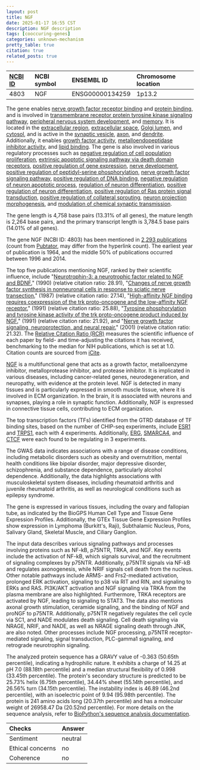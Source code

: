 ```yaml
---
layout: post
title: NGF
date: 2025-01-17 16:55 CST
description: NGF description
tags: [cooccuring-genes]
categories: unknown-mechanism
pretty_table: true
citation: true
related_posts: true
---
```




| [NCBI ID](https://www.ncbi.nlm.nih.gov/gene/4803) | NCBI symbol | ENSEMBL ID | Chromosome location |
| :-------- | :------- | :-------- | :------- |
| 4803  | NGF | ENSG00000134259 | 1p13.2 |



The gene enables [nerve growth factor receptor binding](https://amigo.geneontology.org/amigo/term/GO:0005163) and [protein binding](https://amigo.geneontology.org/amigo/term/GO:0005515), and is involved in [transmembrane receptor protein tyrosine kinase signaling pathway](https://amigo.geneontology.org/amigo/term/GO:0007169), [peripheral nervous system development](https://amigo.geneontology.org/amigo/term/GO:0007422), and [memory](https://amigo.geneontology.org/amigo/term/GO:0007613). It is located in the [extracellular region](https://amigo.geneontology.org/amigo/term/GO:0005576), [extracellular space](https://amigo.geneontology.org/amigo/term/GO:0005615), [Golgi lumen](https://amigo.geneontology.org/amigo/term/GO:0005796), and [cytosol](https://amigo.geneontology.org/amigo/term/GO:0005829), and is active in the [synaptic vesicle](https://amigo.geneontology.org/amigo/term/GO:0008021), [axon](https://amigo.geneontology.org/amigo/term/GO:0030424), and [dendrite](https://amigo.geneontology.org/amigo/term/GO:0030425). Additionally, it enables [growth factor activity](https://amigo.geneontology.org/amigo/term/GO:0008083), [metalloendopeptidase inhibitor activity](https://amigo.geneontology.org/amigo/term/GO:0008191), and [lipid binding](https://amigo.geneontology.org/amigo/term/GO:0008289). The gene is also involved in various regulatory processes such as [negative regulation of cell population proliferation](https://amigo.geneontology.org/amigo/term/GO:0008285), [extrinsic apoptotic signaling pathway via death domain receptors](https://amigo.geneontology.org/amigo/term/GO:0008625), [positive regulation of gene expression](https://amigo.geneontology.org/amigo/term/GO:0010628), [nerve development](https://amigo.geneontology.org/amigo/term/GO:0021675), [positive regulation of peptidyl-serine phosphorylation](https://amigo.geneontology.org/amigo/term/GO:0033138), [nerve growth factor signaling pathway](https://amigo.geneontology.org/amigo/term/GO:0038180), [positive regulation of DNA binding](https://amigo.geneontology.org/amigo/term/GO:0043388), [negative regulation of neuron apoptotic process](https://amigo.geneontology.org/amigo/term/GO:0043524), [regulation of neuron differentiation](https://amigo.geneontology.org/amigo/term/GO:0045664), [positive regulation of neuron differentiation](https://amigo.geneontology.org/amigo/term/GO:0045666), [positive regulation of Ras protein signal transduction](https://amigo.geneontology.org/amigo/term/GO:0046579), [positive regulation of collateral sprouting](https://amigo.geneontology.org/amigo/term/GO:0048672), [neuron projection morphogenesis](https://amigo.geneontology.org/amigo/term/GO:0048812), and [modulation of chemical synaptic transmission](https://amigo.geneontology.org/amigo/term/GO:0050804).


The gene length is 4,758 base pairs (13.31% of all genes), the mature length is 2,264 base pairs, and the primary transcript length is 3,784.5 base pairs (14.01% of all genes).


The gene NGF (NCBI ID: 4803) has been mentioned in [2,293 publications](https://pubmed.ncbi.nlm.nih.gov/?term=%22NGF%22) (count from [Pubtator](https://academic.oup.com/nar/article/47/W1/W587/5494727), may differ from the hyperlink count). The earliest year of publication is 1964, and the middle 50% of publications occurred between 1996 and 2014.


The top five publications mentioning NGF, ranked by their scientific influence, include "[Neurotrophin-3: a neurotrophic factor related to NGF and BDNF.](https://pubmed.ncbi.nlm.nih.gov/2321006)" (1990) (relative citation ratio: 28.91), "[Changes of nerve growth factor synthesis in nonneuronal cells in response to sciatic nerve transection.](https://pubmed.ncbi.nlm.nih.gov/3034917)" (1987) (relative citation ratio: 27.14), "[High-affinity NGF binding requires coexpression of the trk proto-oncogene and the low-affinity NGF receptor.](https://pubmed.ncbi.nlm.nih.gov/1850821)" (1991) (relative citation ratio: 25.88), "[Tyrosine phosphorylation and tyrosine kinase activity of the trk proto-oncogene product induced by NGF.](https://pubmed.ncbi.nlm.nih.gov/1706478)" (1991) (relative citation ratio: 21.92), and "[Nerve growth factor signaling, neuroprotection, and neural repair.](https://pubmed.ncbi.nlm.nih.gov/11520933)" (2001) (relative citation ratio: 21.32). The [Relative Citation Ratio (RCR)](https://journals.plos.org/plosbiology/article?id=10.1371/journal.pbio.1002541) measures the scientific influence of each paper by field- and time-adjusting the citations it has received, benchmarking to the median for NIH publications, which is set at 1.0. Citation counts are sourced from [iCite](https://icite.od.nih.gov).


[NGF](https://www.proteinatlas.org/ENSG00000134259-NGF) is a multifunctional gene that acts as a growth factor, metalloenzyme inhibitor, metalloprotease inhibitor, and protease inhibitor. It is implicated in various diseases, including cancer-related genes, neurodegeneration, and neuropathy, with evidence at the protein level. NGF is detected in many tissues and is particularly expressed in smooth muscle tissue, where it is involved in ECM organization. In the brain, it is associated with neurons and synapses, playing a role in synaptic function. Additionally, NGF is expressed in connective tissue cells, contributing to ECM organization.


The top transcription factors (TFs) identified from the GTRD database of TF binding sites, based on the number of CHIP-seq experiments, include [ESR1](https://www.ncbi.nlm.nih.gov/gene/2099) and [TRPS1](https://www.ncbi.nlm.nih.gov/gene/7227), each with 4 experiments. Additionally, [ERG](https://www.ncbi.nlm.nih.gov/gene/2078), [SMARCA4](https://www.ncbi.nlm.nih.gov/gene/6597), and [CTCF](https://www.ncbi.nlm.nih.gov/gene/10664) were each found to be regulating in 3 experiments.



The GWAS data indicates associations with a range of disease conditions, including metabolic disorders such as obesity and overnutrition, mental health conditions like bipolar disorder, major depressive disorder, schizophrenia, and substance dependence, particularly alcohol dependence. Additionally, the data highlights associations with musculoskeletal system diseases, including rheumatoid arthritis and juvenile rheumatoid arthritis, as well as neurological conditions such as epilepsy syndrome.



The gene is expressed in various tissues, including the ovary and fallopian tube, as indicated by the BioGPS Human Cell Type and Tissue Gene Expression Profiles. Additionally, the GTEx Tissue Gene Expression Profiles show expression in Lymphoma (Burkitt's, Raji), Subthalamic Nucleus, Pons, Salivary Gland, Skeletal Muscle, and Ciliary Ganglion.


The input data describes various signaling pathways and processes involving proteins such as NF-kB, p75NTR, TRKA, and NGF. Key events include the activation of NF-kB, which signals survival, and the recruitment of signaling complexes by p75NTR. Additionally, p75NTR signals via NF-kB and regulates axonogenesis, while NRIF signals cell death from the nucleus. Other notable pathways include ARMS- and Frs2-mediated activation, prolonged ERK activation, signaling to p38 via RIT and RIN, and signaling to ERKs and RAS. PI3K/AKT activation and NGF signaling via TRKA from the plasma membrane are also highlighted. Furthermore, TRKA receptors are activated by NGF, leading to signaling to STAT3. The data also mentions axonal growth stimulation, ceramide signaling, and the binding of NGF and proNGF to p75NTR. Additionally, p75NTR negatively regulates the cell cycle via SC1, and NADE modulates death signaling. Cell death signaling via NRAGE, NRIF, and NADE, as well as NRAGE signaling death through JNK, are also noted. Other processes include NGF processing, p75NTR receptor-mediated signaling, signal transduction, PLC-gamma1 signaling, and retrograde neurotrophin signaling.



The analyzed protein sequence has a GRAVY value of -0.363 (50.65th percentile), indicating a hydrophilic nature. It exhibits a charge of 14.25 at pH 7.0 (88.18th percentile) and a median structural flexibility of 0.998 (33.45th percentile). The protein's secondary structure is predicted to be 25.73% helix (6.75th percentile), 34.44% sheet (55.14th percentile), and 26.56% turn (34.15th percentile). The instability index is 46.89 (46.2nd percentile), with an isoelectric point of 9.94 (95.98th percentile). The protein is 241 amino acids long (20.37th percentile) and has a molecular weight of 26958.47 Da (20.52nd percentile). For more details on the sequence analysis, refer to [BioPython's sequence analysis documentation](https://biopython.org/docs/1.75/api/Bio.SeqUtils.ProtParam.html).





| Checks    | Answer |
| :-------- | :------- |
| Sentiment  | neutral   |
| Ethical concerns | no     |
| Coherence    | no    |